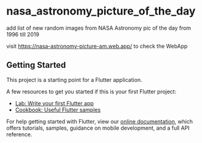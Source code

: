 # nasa_astronomy_picture_of_the_day

add list of new random images from NASA Astronomy pic of the day from 1996 till 2019

visit https://nasa-astronomy-picture-am.web.app/ to check the WebApp

## Getting Started

This project is a starting point for a Flutter application.

A few resources to get you started if this is your first Flutter project:

- [Lab: Write your first Flutter app](https://flutter.dev/docs/get-started/codelab)
- [Cookbook: Useful Flutter samples](https://flutter.dev/docs/cookbook)

For help getting started with Flutter, view our
[online documentation](https://flutter.dev/docs), which offers tutorials,
samples, guidance on mobile development, and a full API reference.
